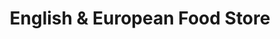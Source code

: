---
title: "English & European Food Store"
url: /bristol/english-und-european-food-store/
shop: Lebensmittel
---